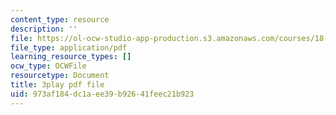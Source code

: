 ```yaml
---
content_type: resource
description: ''
file: https://ol-ocw-studio-app-production.s3.amazonaws.com/courses/18-086-mathematical-methods-for-engineers-ii-spring-2006/973af184dc1aee39b92641feec21b923_LtNVodIs1dI.pdf
file_type: application/pdf
learning_resource_types: []
ocw_type: OCWFile
resourcetype: Document
title: 3play pdf file
uid: 973af184-dc1a-ee39-b926-41feec21b923
---
```

